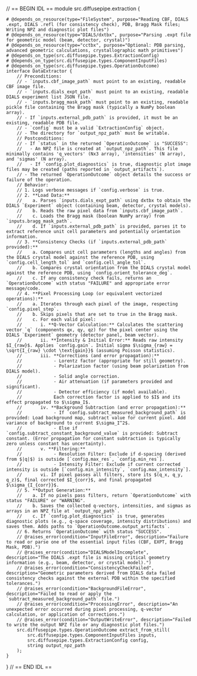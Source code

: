 // == BEGIN IDL ==
module src.diffusepipe.extraction {

    # @depends_on_resource(type="FileSystem", purpose="Reading CBF, DIALS .expt, DIALS .refl (for consistency check), PDB, Bragg Mask files; Writing NPZ and diagnostic plot files")
    # @depends_on_resource(type="DIALS/dxtbx", purpose="Parsing .expt file for geometric model (beam, detector, crystal)")
    # @depends_on_resource(type="cctbx", purpose="Optional: PDB parsing, advanced geometric calculations, crystallographic math primitives")
    # @depends_on_type(src.diffusepipe.types.ExtractionConfig)
    # @depends_on_type(src.diffusepipe.types.ComponentInputFiles)
    # @depends_on_type(src.diffusepipe.types.OperationOutcome)
    interface DataExtractor {
        // Preconditions:
        // - `inputs.cbf_image_path` must point to an existing, readable CBF image file.
        // - `inputs.dials_expt_path` must point to an existing, readable DIALS experiment list JSON file.
        // - `inputs.bragg_mask_path` must point to an existing, readable pickle file containing the Bragg mask (typically a NumPy boolean array).
        // - If `inputs.external_pdb_path` is provided, it must be an existing, readable PDB file.
        // - `config` must be a valid `ExtractionConfig` object.
        // - The directory for `output_npz_path` must be writable.
        // Postconditions:
        // - If `status` in the returned `OperationOutcome` is "SUCCESS":
        //   - An NPZ file is created at `output_npz_path`. This file minimally contains 'q_vectors' (Nx3 array), 'intensities' (N array), and 'sigmas' (N array).
        //   - If `config.plot_diagnostics` is true, diagnostic plot image files may be created (paths reported in `output_artifacts`).
        // - The returned `OperationOutcome` object details the success or failure of the operation.
        // Behavior:
        // 1. Logs verbose messages if `config.verbose` is true.
        // 2. **Load Data:**
        //    a. Parses `inputs.dials_expt_path` using dxtbx to obtain the DIALS `Experiment` object (containing beam, detector, crystal models).
        //    b. Reads the raw pixel data from `inputs.cbf_image_path`.
        //    c. Loads the Bragg mask (boolean NumPy array) from `inputs.bragg_mask_path`.
        //    d. If `inputs.external_pdb_path` is provided, parses it to extract reference unit cell parameters and potentially orientation information.
        // 3. **Consistency Checks (if `inputs.external_pdb_path` provided):**
        //    a. Compares unit cell parameters (lengths and angles) from the DIALS crystal model against the reference PDB, using `config.cell_length_tol` and `config.cell_angle_tol`.
        //    b. Compares crystal orientation from the DIALS crystal model against the reference PDB, using `config.orient_tolerance_deg`.
        //    c. If any consistency check fails, returns an `OperationOutcome` with status "FAILURE" and appropriate error message/code.
        // 4. **Pixel Processing Loop (or equivalent vectorized operations):**
        //    a. Iterates through each pixel of the image, respecting `config.pixel_step`.
        //    b. Skips pixels that are set to true in the Bragg mask.
        //    c. For each valid pixel:
        //       i. **Q-Vector Calculation:** Calculates the scattering vector `q` (components qx, qy, qz) for the pixel center using the DIALS `Experiment` geometry (detector panel, beam vector).
        //       ii. **Intensity & Initial Error:** Reads raw intensity $I_{raw}$. Applies `config.gain`. Initial sigma $\sigma_{raw} = \sqrt{I_{raw} \cdot \text{gain}}$ (assuming Poisson statistics).
        //       iii. **Corrections (and error propagation):**
        //            - Lorentz factor (appropriate for still geometry).
        //            - Polarization factor (using beam polarization from DIALS model).
        //            - Solid angle correction.
        //            - Air attenuation (if parameters provided and significant).
        //            - Detector efficiency (if model available).
        //            Each correction factor is applied to $I$ and its effect propagated to $\sigma_I$.
        //       iv. **Background Subtraction (and error propagation):**
        //            - If `config.subtract_measured_background_path` is provided: Load background map, subtract value for current pixel. Add variance of background to current $\sigma_I^2$.
        //            - Else if `config.subtract_constant_background_value` is provided: Subtract constant. (Error propagation for constant subtraction is typically zero unless constant has uncertainty).
        //       v. **Filtering:**
        //            - Resolution Filter: Exclude if d-spacing (derived from $|q|$) is outside [`config.max_res`, `config.min_res`].
        //            - Intensity Filter: Exclude if current corrected intensity is outside [`config.min_intensity`, `config.max_intensity`].
        //       vi. If pixel passes all filters, store its $(q_x, q_y, q_z)$, final corrected $I_{corr}$, and final propagated $\sigma_{I_{corr}}$.
        // 5. **Output Generation:**
        //    a. If no pixels pass filters, return `OperationOutcome` with status "FAILURE" or "WARNING".
        //    b. Saves the collected q-vectors, intensities, and sigmas as arrays in an NPZ file at `output_npz_path`.
        //    c. If `config.plot_diagnostics` is true, generates diagnostic plots (e.g., q-space coverage, intensity distributions) and saves them. Adds paths to `OperationOutcome.output_artifacts`.
        // 6. Returns `OperationOutcome` with status "SUCCESS".
        // @raises_error(condition="InputFileError", description="Failure to read or parse one of the essential input files (CBF, EXPT, Bragg Mask, PDB).")
        // @raises_error(condition="DIALSModelIncomplete", description="The DIALS .expt file is missing critical geometry information (e.g., beam, detector, or crystal model).")
        // @raises_error(condition="ConsistencyCheckFailed", description="Geometric parameters derived from DIALS data failed consistency checks against the external PDB within the specified tolerances.")
        // @raises_error(condition="BackgroundFileError", description="Failed to read or apply the `subtract_measured_background_path` file.")
        // @raises_error(condition="ProcessingError", description="An unexpected error occurred during pixel processing, q-vector calculation, or application of corrections.")
        // @raises_error(condition="OutputWriteError", description="Failed to write the output NPZ file or any diagnostic plot files.")
        src.diffusepipe.types.OperationOutcome extract_from_still(
            src.diffusepipe.types.ComponentInputFiles inputs,
            src.diffusepipe.types.ExtractionConfig config,
            string output_npz_path
        );
    }
}
// == END IDL ==
